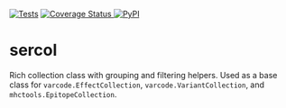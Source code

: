 [![Tests](https://github.com/openvax/sercol/actions/workflows/tests.yml/badge.svg)](https://github.com/openvax/sercol/actions/workflows/tests.yml)
<a href="https://coveralls.io/github/openvax/sercol?branch=master">
    <img src="https://coveralls.io/repos/openvax/sercol/badge.svg?branch=master&service=github" alt="Coverage Status" />
</a>
<a href="https://pypi.python.org/pypi/sercol/">
    <img src="https://img.shields.io/pypi/v/sercol.svg?maxAge=1000" alt="PyPI" />
</a>

# sercol

Rich collection class with grouping and filtering helpers. Used as a base class
for `varcode.EffectCollection`, `varcode.VariantCollection`, and `mhctools.EpitopeCollection`.
